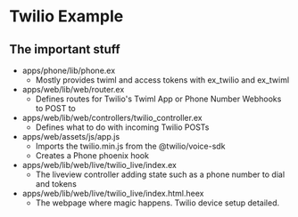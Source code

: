 # Twilio Example

## The important stuff
* apps/phone/lib/phone.ex
  * Mostly provides twiml and access tokens with ex_twilio and ex_twiml
* apps/web/lib/web/router.ex
  * Defines routes for Twilio's Twiml App or Phone Number Webhooks to POST to
* apps/web/lib/web/controllers/twilio_controller.ex
  * Defines what to do with incoming Twilio POSTs
* apps/web/assets/js/app.js
  * Imports the twilio.min.js from the @twilio/voice-sdk
  * Creates a Phone phoenix hook
* apps/web/lib/web/live/twilio_live/index.ex
  * The liveview controller adding state such as a phone number to dial and tokens
* apps/web/lib/web/live/twilio_live/index.html.heex
  * The webpage where magic happens. Twilio device setup detailed.
